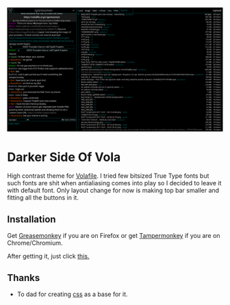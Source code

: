![voladark](https://raw.githubusercontent.com/Szero/darker-side-of-vola/master/voladark.png)

Darker Side Of Vola
===================

High contrast theme for [Volafile](https://volafile.org).
I tried few bitsized True Type fonts but such fonts are
shit when antialiasing comes into play so I decided to leave it with default font.
Only layout change for now is making top bar smaller and fitting all the buttons in it.

Installation
------------

Get [Greasemonkey](https://addons.mozilla.org/en-US/firefox/addon/greasemonkey/) if you are on 
Firefox or get [Tampermonkey](https://tampermonkey.net/) if you are on Chrome/Chromium.

After getting it, just click [this.](https://github.com/Szero/darker-side-of-vola/raw/master/extension/darker.user.js)

Thanks
------

- To dad for creating [css](https://userstyles.org/styles/103946/as-dark-as-my-soul) as a base for it.
